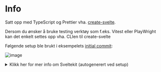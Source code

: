 # Info

Satt opp med TypeScript og Prettier vha. [create-svelte](https://github.com/sveltejs/kit/tree/master/packages/create-svelte).

Dersom du ønsker å bruke testing verktøy som f.eks. Vitest eller PlayWright kan det enkelt settes opp vha. CLIen til create-svelte

Følgende setup ble brukt i eksempelets [initial commit](b0d7255faaccb6d045bd804d6437e073954a2721):

![image](https://user-images.githubusercontent.com/43886029/223399008-4b4bce3f-f104-4ea4-a5ea-fac0e49530e9.png)


<details>
<summary>Klikk her for mer info om Sveltekit (autogenerert ved setup)</summary>

# create-svelte

Everything you need to build a Svelte project, powered by [`create-svelte`](https://github.com/sveltejs/kit/tree/master/packages/create-svelte).

## Creating a project

If you're seeing this, you've probably already done this step. Congrats!

```bash
# create a new project in the current directory
npm create svelte@latest

# create a new project in my-app
npm create svelte@latest my-app
```

## Developing

Once you've created a project and installed dependencies with `npm install` (or `pnpm install` or `yarn`), start a development server:

```bash
npm run dev

# or start the server and open the app in a new browser tab
npm run dev -- --open
```

## Building

To create a production version of your app:

```bash
npm run build
```

You can preview the production build with `npm run preview`.

> To deploy your app, you may need to install an [adapter](https://kit.svelte.dev/docs/adapters) for your target environment.

</details>
